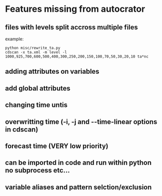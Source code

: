# Features missing from autocrator

## files with levels split accross multiple files

example:
```
python misc/rewrite_ta.py
cdscan -x ta.xml -m level -l 1000,925,700,600,500,400,300,250,200,150,100,70,50,30,20,10 ta*nc
```

## adding attributes on variables

## add global attributes

## changing time untis

## overwritting time (-i,  -j and --time-linear options in cdscan)

## forecast time (VERY low priority)

## can be imported in code and run within python no subprocess etc...

## variable aliases and pattern selction/exclusion

